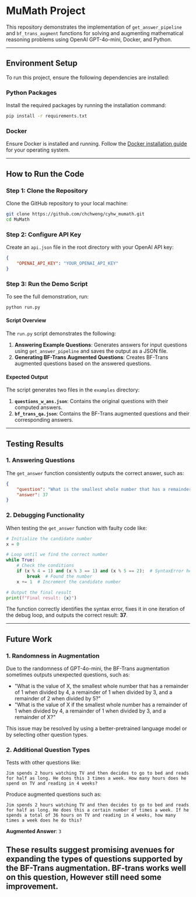 # MuMath Project

This repository demonstrates the implementation of `get_answer_pipeline` and `bf_trans_augment` functions for solving and augmenting mathematical reasoning problems using OpenAI GPT-4o-mini, Docker, and Python.

---

## Environment Setup

To run this project, ensure the following dependencies are installed:

### **Python Packages**
Install the required packages by running the installation command:
```bash
pip install -r requirements.txt
```

### **Docker**
Ensure Docker is installed and running. Follow the [Docker installation guide](https://docs.docker.com/get-started/) for your operating system.

---

## How to Run the Code

### **Step 1: Clone the Repository**
Clone the GitHub repository to your local machine:
```bash
git clone https://github.com/chchweng/cyhw_mumath.git
cd MuMath
```

### **Step 2: Configure API Key**
Create an `api.json` file in the root directory with your OpenAI API key:

```json
{
    "OPENAI_API_KEY": "YOUR_OPENAI_API_KEY"
}
```

### **Step 3: Run the Demo Script**
To see the full demonstration, run:
```bash
python run.py
```

#### **Script Overview**
The `run.py` script demonstrates the following:

1. **Answering Example Questions**: Generates answers for input questions using `get_answer_pipeline` and saves the output as a JSON file.
2. **Generating BF-Trans Augmented Questions**: Creates BF-Trans augmented questions based on the answered questions.

#### **Expected Output**
The script generates two files in the `examples` directory:

1. **`questions_w_ans.json`**: Contains the original questions with their computed answers.
2. **`bf_trans_qa.json`**: Contains the BF-Trans augmented questions and their corresponding answers.

---

## Testing Results

### **1. Answering Questions**
The `get_answer` function consistently outputs the correct answer, such as:

```json
{
    "question": "What is the smallest whole number that has a remainder of 1 when divided by 4, a remainder of 1 when divided by 3, and a remainder of 2 when divided by 5?",
    "answer": 37
}
```

### **2. Debugging Functionality**
When testing the `get_answer` function with faulty code like:

```python
# Initialize the candidate number
x = 0

# Loop until we find the correct number
while True:
    # Check the conditions
    if (x % 4 = 1) and (x % 3 == 1) and (x % 5 == 2):  # SyntaxError here
        break  # Found the number
    x += 1  # Increment the candidate number

# Output the final result
print(f"Final result: {x}")
```

The function correctly identifies the syntax error, fixes it in one iteration of the debug loop, and outputs the correct result: **37**.

---

## Future Work

### **1. Randomness in Augmentation**
Due to the randomness of GPT-4o-mini, the BF-Trans augmentation sometimes outputs unexpected questions, such as:

- "What is the value of X, the smallest whole number that has a remainder of 1 when divided by 4, a remainder of 1 when divided by 3, and a remainder of 2 when divided by 5?"
- "What is the value of X if the smallest whole number has a remainder of 1 when divided by 4, a remainder of 1 when divided by 3, and a remainder of X?"

This issue may be resolved by using a better-pretrained language model or by selecting other question types.

### **2. Additional Question Types**
Tests with other questions like:

```
Jim spends 2 hours watching TV and then decides to go to bed and reads for half as long. He does this 3 times a week. How many hours does he spend on TV and reading in 4 weeks?
```

Produce augmented questions such as:

```
Jim spends 2 hours watching TV and then decides to go to bed and reads for half as long. He does this a certain number of times a week. If he spends a total of 36 hours on TV and reading in 4 weeks, how many times a week does he do this?
```

**Augmented Answer**: `3`

These results suggest promising avenues for expanding the types of questions supported by the BF-Trans augmentation.
BF-trans works well on this question, However still need some improvement. 
---


